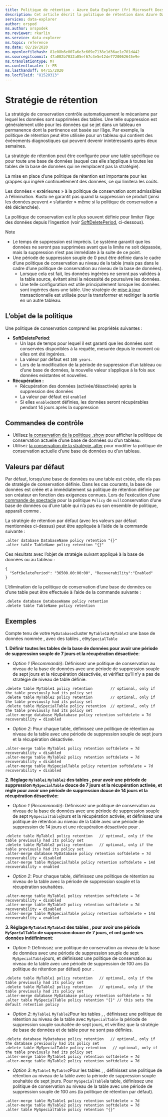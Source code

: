 ```yaml
---
title: Politique de rétention - Azure Data Explorer (fr) Microsoft Docs
description: Cet article décrit la politique de rétention dans Azure Data Explorer.
services: data-explorer
author: orspod
ms.author: orspodek
ms.reviewer: rkarlin
ms.service: data-explorer
ms.topic: reference
ms.date: 02/19/2020
ms.openlocfilehash: 81e08b6e007a6e3c669e7138e1d36ae1e701d442
ms.sourcegitcommit: 47a002b7032a05ef67c4e5e12de7720062645e9e
ms.translationtype: MT
ms.contentlocale: fr-FR
ms.lasthandoff: 04/15/2020
ms.locfileid: "81520313"
---
```

# <a name="retention-policy"></a>Stratégie de rétention

La stratégie de conservation contrôle automatiquement le mécanisme par lequel les données sont supprimées des tables.
Une telle suppression est généralement utile pour les données qui se jet dans un tableau en permanence dont la pertinence est basée sur l’âge. Par exemple, la politique de rétention peut être utilisée pour un tableau qui contient des événements diagnostiques qui peuvent devenir inintéressants après deux semaines.

La stratégie de rétention peut être configurée pour une table spécifique ou pour toute une base de données (auquel cas elle s’applique à toutes les tables de la base de données qui ne remplacent pas la stratégie).

La mise en place d’une politique de rétention est importante pour les grappes qui ingéré continuellement des données, ce qui limitera les coûts.

Les données « extérieures » à la politique de conservation sont admissibles à l’élimination. Kusto ne garantit pas quand la suppression se produit (ainsi les données peuvent « s’attarder » même si la politique de conservation a été déclenchée).

La politique de conservation est le plus souvent définie pour limiter l’âge des données depuis l’ingestion (voir [SoftDeletePeriod](#the-policy-object), ci-dessous).

> [!NOTE]
> * Le temps de suppression est imprécis. Le système garantit que les données ne seront pas supprimées avant que la limite ne soit dépassée, mais la suppression n’est pas immédiate à la suite de ce point.
> * Une période de suppression souple de 0 peut être définie dans le cadre d’une politique de conservation au niveau de la table (mais pas dans le cadre d’une politique de conservation au niveau de la base de données).
>   * Lorsque cela est fait, les données ingérées ne seront pas validées à la table source, évitant ainsi la nécessité de poursuivre les données.
>   * Une telle configuration est utile principalement lorsque les données sont ingérées dans une table.
>   Une stratégie de [mise à jour](updatepolicy.md) transactionnelle est utilisée pour la transformer et rediriger la sortie en un autre tableau.

## <a name="the-policy-object"></a>L’objet de la politique

Une politique de conservation comprend les propriétés suivantes :

* **SoftDeletePeriod**:
    * Un laps de temps pour lequel il est garanti que les données sont conservées disponibles à la requête, mesurée depuis le moment où elles ont été ingérées.
    * La valeur par défaut est `100 years`.
    * Lors de la modification de la période de suppression d’un tableau ou d’une base de données, la nouvelle valeur s’applique à la fois aux données existantes et nouvelles.
* **Récupération :**
    * Récupération des données (activée/désactivée) après la suppression des données
    * La valeur par défaut est `enabled`
    * Si elles `enabled`sont définies, les données seront récupérables pendant 14 jours après la suppression

## <a name="control-commands"></a>Commandes de contrôle

* Utilisez [la conservation de la politique .show](../management/retention-policy.md) pour afficher la politique de conservation actuelle d’une base de données ou d’un tableau.
* Utilisez [la conservation de la stratégie .alter](../management/retention-policy.md) pour modifier la politique de conservation actuelle d’une base de données ou d’un tableau.

## <a name="defaults"></a>Valeurs par défaut

Par défaut, lorsqu’une base de données ou une table est créée, elle n’a pas de stratégie de conservation définie.
Dans les cas courants, la base de données est créée et a immédiatement sa politique de rétention définie par son créateur en fonction des exigences connues.
Lors de l’exécution d’une [commande de spectacle](../management/retention-policy.md) pour la politique `Policy` de `null`conservation d’une base de données ou d’une table qui n’a pas eu son ensemble de politique, apparaît comme .

La stratégie de rétention par défaut (avec les valeurs par défaut mentionnées ci-dessus) peut être appliquée à l’aide de la commande suivante :

```kusto
.alter database DatabaseName policy retention "{}"
.alter table TableName policy retention "{}"
```

Ces résultats avec l’objet de stratégie suivant appliqué à la base de données ou au tableau :

```kusto
{
  "SoftDeletePeriod": "36500.00:00:00", "Recoverability":"Enabled"
}
```

L’élimination de la politique de conservation d’une base de données ou d’une table peut être effectuée à l’aide de la commande suivante :

```kusto
.delete database DatabaseName policy retention
.delete table TableName policy retention
```

## <a name="examples"></a>Exemples

Compte tenu de votre `MyDatabase`cluster `MyTable1`a `MyTable2` une base de données nommée , avec des tables , et`MySpecialTable`

**1. Définir toutes les tables de la base de données pour avoir une période de suppression souple de 7 jours et la récupération désactivée**:

* *Option 1 (Recommandé)*: Définissez une politique de conservation au niveau de la base de données avec une période de suppression souple de sept jours et la récupération désactivée, et vérifiez qu’il n’y a pas de stratégie de niveau de table définie.

```kusto
.delete table MyTable1 policy retention        // optional, only if the table previously had its policy set
.delete table MyTable2 policy retention        // optional, only if the table previously had its policy set
.delete table MySpecialTable policy retention  // optional, only if the table previously had its policy set
.alter-merge database MyDatabase policy retention softdelete = 7d recoverability = disabled
```

* *Option 2*: Pour chaque table, définissez une politique de rétention au niveau de la table avec une période de suppression souple de sept jours et la récupération désactivée.

```kusto
.alter-merge table MyTable1 policy retention softdelete = 7d recoverability = disabled
.alter-merge table MyTable2 policy retention softdelete = 7d recoverability = disabled
.alter-merge table MySpecialTable policy retention softdelete = 7d recoverability = disabled
```

**2. Réglage `MyTable1` `MyTable2` des tables , pour avoir une période de suppression `MySpecialTable` douce de 7 jours et la récupération activée, et réglé pour avoir une période de suppression douce de 14 jours et la récupération désactivée:**

* *Option 1 (Recommandé)*: Définissez une politique de conservation au niveau de la base de données avec une période de suppression souple de sept `MySpecialTable`jours et la récupération activée, et définissez une politique de rétention au niveau de la table avec une période de suppression de 14 jours et une récupération désactivée pour .

```kusto
.delete table MyTable1 policy retention   // optional, only if the table previously had its policy set
.delete table MyTable2 policy retention   // optional, only if the table previously had its policy set
.alter-merge database MyDatabase policy retention softdelete = 7d recoverability = disabled
.alter-merge table MySpecialTable policy retention softdelete = 14d recoverability = enabled
```

* *Option 2*: Pour chaque table, définissez une politique de rétention au niveau de la table avec la période de suppression souple et la récupération souhaitées.

```kusto
.alter-merge table MyTable1 policy retention softdelete = 7d recoverability = disabled
.alter-merge table MyTable2 policy retention softdelete = 7d recoverability = disabled
.alter-merge table MySpecialTable policy retention softdelete = 14d recoverability = enabled
```

**3. Réglage `MyTable1` `MyTable2` des tables , pour avoir une période `MySpecialTable` de suppression douce de 7 jours, et ont gardé ses données indéfiniment**:

* *Option 1*: Définissez une politique de conservation au niveau de la base de données avec une période de suppression souple de sept `MySpecialTable`jours, et définissez une politique de conservation au niveau de la table avec une période de suppression de 100 ans (la politique de rétention par défaut) pour .

```kusto
.delete table MyTable1 policy retention   // optional, only if the table previously had its policy set
.delete table MyTable2 policy retention   // optional, only if the table previously had its policy set
.alter-merge database MyDatabase policy retention softdelete = 7d
.alter table MySpecialTable policy retention "{}" // this sets the default retention policy
```

* *Option 2*: `MyTable1` `MyTable2`Pour les tables , , définissez une politique de rétention au niveau de la table avec `MySpecialTable` la période de suppression souple souhaitée de sept jours, et vérifiez que la stratégie de base de données et de table pour ne sont pas définies.

```kusto
.delete database MyDatabase policy retention   // optional, only if the database previously had its policy set
.delete table MySpecialTable policy retention   // optional, only if the table previously had its policy set
.alter-merge table MyTable1 policy retention softdelete = 7d
.alter-merge table MyTable2 policy retention softdelete = 7d
```

* *Option 3*: `MyTable1` `MyTable2`Pour les tables , , définissez une politique de rétention au niveau de la table avec la période de suppression souple souhaitée de sept jours. Pour `MySpecialTable`la table, définissez une politique de conservation au niveau de la table avec une période de suppression souple de 100 ans (la politique de rétention par défaut).

```kusto
.alter-merge table MyTable1 policy retention softdelete = 7d
.alter-merge table MyTable2 policy retention softdelete = 7d
.alter table MySpecialTable policy retention "{}"
```